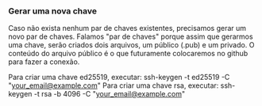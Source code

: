 
### Gerar uma nova chave

Caso não exista nenhum par de chaves existentes, precisamos gerar um novo par de chaves. Falamos "par de chaves" porque assim que gerarmos uma chave, serão criados dois arquivos, um público (.pub) e um privado. O conteúdo do arquivo público é o que futuramente colocaremos no github para fazer a conexão.

Para criar uma chave ed25519, executar: ssh-keygen -t ed25519 -C "your_email@example.com"
Para criar uma chave rsa, executar: ssh-keygen -t rsa -b 4096 -C "your_email@example.com"
